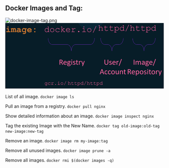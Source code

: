 ## Docker Images and Tag:
![docker-image-tag.png](../_resources/docker-image-tag.png)
<img src="_resources/docker-image-tag.png" alt="Docker image tag" width="800"/>

List of all image.
`docker image ls`

Pull an image from a registry.
`docker pull nginx`

Show detailed information about an image.
`docker image inspect nginx`

Tag the existing Image with the New Name.
`docker tag old-image:old-tag new-image:new-tag`

Remove an image.
`docker image rm my-image:tag`

Remove all unused images.
`docker image prune -a`

Remove all images.
`docker rmi $(docker images -q)`